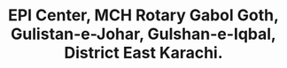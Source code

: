 ---
title: "EPI Center, MCH Rotary Gabol Goth, Gulistan-e-Johar, Gulshan-e-Iqbal, District East Karachi."
url: /karachi/epi-center-mch-rotary-gabol-goth-gulistan-e-johar-gulshan-e-iqbal-district-east-karachi/
shop: medical supply
---